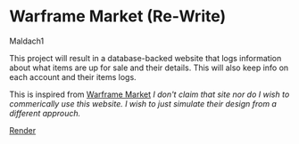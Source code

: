 # Warframe Market (Re-Write)
Maldach1

This project will result in a database-backed website that 
logs information about what items are up for sale and their 
details. This will also keep info on each account and their 
items logs.

This is inspired from [Warframe Market](https://warframe.market)
*I don't claim that site nor do I wish to commerically use this*
*website. I wish to just simulate their design from a different*
*approuch.*

[Render](https://warframe-market.onrender.com)
